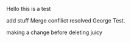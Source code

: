 Hello this is a test

add stuff
Merge confilict resolved 
George Test.

making a change before deleting juicy 